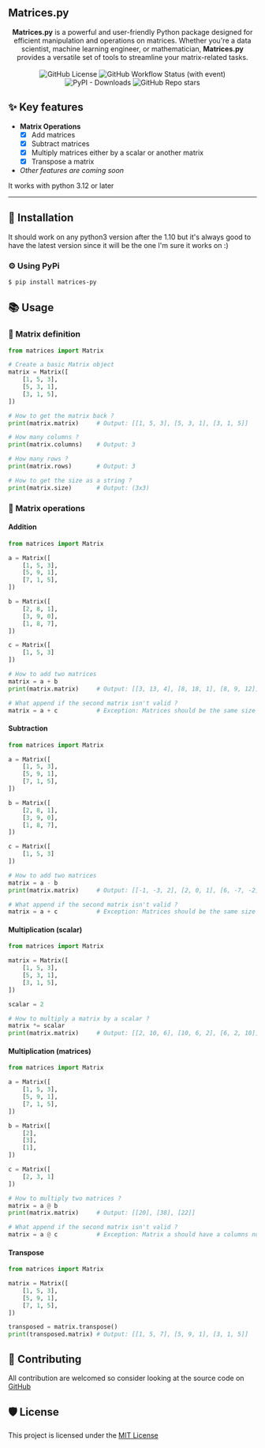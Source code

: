 ## Matrices.py
<div align="center">
    <b>Matrices.py</b> is a powerful and user-friendly Python package designed for efficient manipulation and operations on matrices. Whether you're a data scientist, machine learning engineer, or mathematician, <b>Matrices.py</b> provides a versatile set of tools to streamline your matrix-related tasks.
    <br>
    <br>
    <img alt="GitHub License" src="https://img.shields.io/github/license/ugo-brocard/matrices-py"/>
    <img alt="GitHub Workflow Status (with event)" src="https://img.shields.io/github/actions/workflow/status/ugo-brocard/matrices-py/publish.yml"/>
    <img alt="PyPI - Downloads" src="https://img.shields.io/pypi/dm/matrices-py"/>
    <img alt="GitHub Repo stars" src="https://img.shields.io/github/stars/ugo-brocard/matrices-py"/>
</div>

## ✨ Key features
- **Matrix Operations**
    - [x] Add matrices
    - [x] Subtract matrices
    - [x] Multiply matrices either by a scalar or another matrix
    - [x] Transpose a matrix

- *Other features are coming soon*

It works with python 3.12 or later

***

## 🔧 Installation

It should work on any python3 version after the 1.10 but it's always good to have the latest version since it will be the one I'm sure it works on :)

### ⚙ Using PyPi

``` bash
$ pip install matrices-py
```

## 📚 Usage

### 📄 Matrix definition
```py
from matrices import Matrix

# Create a basic Matrix object
matrix = Matrix([
    [1, 5, 3],
    [5, 3, 1],
    [3, 1, 5],
])

# How to get the matrix back ?
print(matrix.matrix)     # Output: [[1, 5, 3], [5, 3, 1], [3, 1, 5]]

# How many columns ?
print(matrix.columns)    # Output: 3

# How many rows ?
print(matrix.rows)       # Output: 3

# How to get the size as a string ?
print(matrix.size)       # Output: (3x3)
```

### 🧮 Matrix operations

#### Addition
```py
from matrices import Matrix

a = Matrix([
    [1, 5, 3],
    [5, 9, 1],
    [7, 1, 5],
])

b = Matrix([
    [2, 8, 1],
    [3, 9, 0],
    [1, 8, 7],
])

c = Matrix([
    [1, 5, 3]
])

# How to add two matrices
matrix = a + b
print(matrix.matrix)     # Output: [[3, 13, 4], [8, 18, 1], [8, 9, 12]]

# What append if the second matrix isn't valid ?
matrix = a + c           # Exception: Matrices should be the same size ((3x3) != (1x3))
```

#### Subtraction
```py
from matrices import Matrix

a = Matrix([
    [1, 5, 3],
    [5, 9, 1],
    [7, 1, 5],
])

b = Matrix([
    [2, 8, 1],
    [3, 9, 0],
    [1, 8, 7],
])

c = Matrix([
    [1, 5, 3]
])

# How to add two matrices
matrix = a - b
print(matrix.matrix)     # Output: [[-1, -3, 2], [2, 0, 1], [6, -7, -2]]

# What append if the second matrix isn't valid ?
matrix = a + c           # Exception: Matrices should be the same size ((3x3) != (1x3))
```

#### Multiplication (scalar)
```py
from matrices import Matrix

matrix = Matrix([
    [1, 5, 3],
    [5, 3, 1],
    [3, 1, 5],
])

scalar = 2

# How to multiply a matrix by a scalar ?
matrix *= scalar
print(matrix.matrix)     # Output: [[2, 10, 6], [10, 6, 2], [6, 2, 10]]
```

#### Multiplication (matrices)
```py
from matrices import Matrix

a = Matrix([
    [1, 5, 3],
    [5, 9, 1],
    [7, 1, 5],
])

b = Matrix([
    [2],
    [3],
    [1],
])

c = Matrix([
    [2, 3, 1]
])

# How to multiply two matrices ?
matrix = a @ b
print(matrix.matrix)     # Output: [[20], [38], [22]]

# What append if the second matrix isn't valid ?
matrix = a @ c           # Exception: Matrix a should have a columns number equals to the matrix b rows number (3 != 1)
```

#### Transpose
```py
from matrices import Matrix

matrix = Matrix([
    [1, 5, 3],
    [5, 9, 1],
    [7, 1, 5],
])

transposed = matrix.transpose()
print(transposed.matrix) # Output: [[1, 5, 7], [5, 9, 1], [3, 1, 5]]
```

## 🍕 Contributing
All contribution are welcomed so consider looking at the source code on [GitHub](https://github.com/ugo-brocard/matrices-py)

## 🛡 License

This project is licensed under the [MIT License](https://github.com/ugo-brocard/matrices-py/blob/main/LICENSE)
